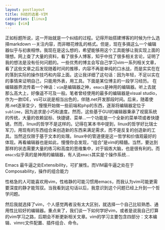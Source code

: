 ```yaml
---
layout: postlayout
title: 纠结的选着-VIM
categories: [linux]
tags: [vim]
---
```


正如标题所说，这一开始就是一个纠结的过程。记得开始搭建博客的时候为什么选择markdown --关注内容，而非眼花缭乱的格式。但是，现在多搞这么一个编辑器似乎与初衷相悖。我现在是这么想的，希望能够用这个工具能够让我实现上面的理想。网上查了大量的资料，看了很多人博客，知乎中找了很多相关言论，证明了我的想法是没有任何问题的。一些优秀的博主会写自己学习vim一系列相关文章，看了这些文章之后发现随着时间的推移，内容不再是单纯的口水战，而是实实在在的落到实际的操作技巧和内容上面。这让我详细了这句话：因为年轻，不足以实在的事情来证明自己，只能用外表，用工具。下面是某位博主的一段学习经历。
在编辑器界流传着一个神话：`vim`是编辑器之神，`emacs`是神用的编辑器。听上去就那么高大上，好像遥不可及一般。笔者曾经使用的最多的编辑器是visual studio，作为一款IDE，vs可以说是相当出色的，伴随.net开发那段时间。后来，随着使用.net逐渐变少，慢慢开始做一些前端和php的东西，逐渐将编辑器定位于`sublime`，因为追求是小巧和速度。然而，这些基于GUI的编辑器秉承了视窗系统的传统，大量的依赖鼠标、快捷键、菜单...一个功能是一个全新的菜单项或者快捷键。然而，linux的哲学不是这样的。记得在某本书中提到，linux的哲学好比瑞士军刀，用现有的东西组合来创造新的东西来满足需求，而不是反复的创造新的工具。当然这仅限于基于文本的处理。linux中的管道便是这一哲学和价值观最好的体现。再看编辑器也是如此，慢慢你会发现，“组合”是vim的精髓。当然，要达到那样的状态需要大量的练习和高度的思维集中，对于锻炼大脑，也是很有利的。而`emacs`似乎真的是神用的编辑器，有人说`emacs`其实是个操作系统...

Emacs 最牛逼之处Extensibility，可扩展性。而VIM最牛逼之处在于Composability，操作的组合能力

性格急的人可能喜欢用vim，性格静的可能习惯用emacs，而我认为vim可能更需要深度的静才能驾驭。当我看到这句话以后，我意识到这个问题已经上升到一个哲学问题。

然后我就选择了vim，个人感觉两者没有太大区别，就选择一个自己比较熟悉、通用性比较好的编辑器。重点来了，我们谈一下如何学好vim，或者是说我自己打算的vim学习之路，后期会不断更新相关文章。vim的学习主要包含四部分：文本编辑、vimrc文件配置、插件组合、命令。
